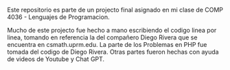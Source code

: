 Este repositorio es parte de un projecto final asignado en mi clase de COMP 4036 - Lenguajes de Programacion. 

Mucho de este projecto fue hecho a mano escribiendo el codigo linea por linea, tomando en referencia la del compañero Diego Rivera que se encuentra en csmath.uprm.edu. La parte de los Problemas en PHP fue tomada del codigo de Diego Rivera. Otras partes fueron hechas con ayuda de videos de Youtube y Chat GPT.
